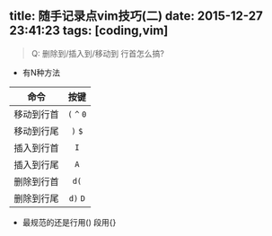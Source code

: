 title: 随手记录点vim技巧(二)
date: 2015-12-27 23:41:23
tags: [coding,vim]
---

> Q: 删除到/插入到/移动到 行首怎么搞?

- 有N种方法

| 命令          | 按键                  |
| ------------- | :-------------------: |
| 移动到行首    | ``(``  ``^`` ``0``    |
| 移动到行尾    | ``)``  ``$``          |
| 插入到行首    | ``I``                 |
| 插入到行尾    | ``A``                 |
| 删除到行首    | ``d(``                |
| 删除到行尾    | ``d)`` ``D``          |

- 最规范的还是行用() 段用{}
